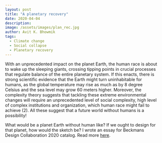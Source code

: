 ```yaml
---
layout: post
title: "A planetary recovery"
date: 2020-04-04
description: 
image: /assets/images/plan_rec.jpg
author: Avit K. Bhowmik
tags: 
  - Climate change
  - Social collapse
  - Planetary recovery
---
```

With an unprecedented impact on the planet Earth, the human race is about to wake up the sleeping giants, crossing tipping points in crucial processes that regulate balance of the entire planetary system. If this enacts, there is strong scientific evidence that the Earth might turn uninhabitable for humans, as the global temperature may rise as much as by 8 degree Celsius and the sea level may grow 60 meters higher. Moreover, the complexity theory suggests that tackling these extreme environmental changes will require an unprecedented level of social complexity, high level of complex institutions and organization, which human race might fail to achieve (2). All these suggest that a future world without humans is a possibility!

What would be a planet Earth without human like? If we ought to design for that planet, how would the sketch be? I wrote an essay for Beckmans Design Collaboration 2020 catalog. Read more [here](https://www.beckmans.se/en/current-news/news/epilogue-beckmans-design-collaboration-2020/).
